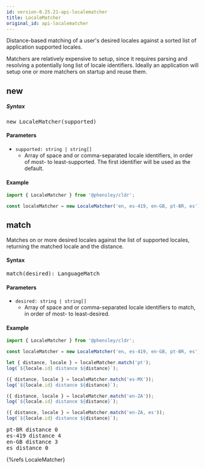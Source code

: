 ```yaml
---
id: version-0.25.21-api-localematcher
title: LocaleMatcher
original_id: api-localematcher
---
```


Distance-based matching of a user's desired locales against a sorted list of application supported locales.

Matchers are relatively expensive to setup, since it requires parsing and resolving a potentially long list of locale identifiers. Ideally an application will setup one or more matchers on startup and reuse them.

## new

##### Syntax

<pre class="syntax">
new LocaleMatcher(supported)
</pre>

#### Parameters

  - <code class="def">supported: <span>string | string[]</span></code>
    - Array of space and or comma-separated locale identifiers, in order of most- to least-supported. The first identifier will be used as the default.

#### Example
```typescript
import { LocaleMatcher } from '@phensley/cldr';

const localeMatcher = new LocaleMatcher('en, es-419, en-GB, pt-BR, es');
```


## match

Matches on or more desired locales against the list of supported locales, returning the matched locale and the distance.

#### Syntax

<pre class="syntax">
match(desired): LanguageMatch
</pre>

#### Parameters
  - <code class="def">desired: <span>string | string[]</span></code>
    - Array of space and or comma-separated locale identifiers to match, in order of most- to least-desired.

#### Example

```typescript
import { LocaleMatcher } from '@phensley/cldr';

const localeMatcher = new LocaleMatcher('en, es-419, en-GB, pt-BR, es');

let { distance, locale } = localeMatcher.match('pt');
log(`${locale.id} distance ${distance}`);

({ distance, locale } = localeMatcher.match('es-MX'));
log(`${locale.id} distance ${distance}`);

({ distance, locale } = localeMatcher.match('en-ZA'));
log(`${locale.id} distance ${distance}`);

({ distance, locale } = localeMatcher.match('en-ZA, es'));
log(`${locale.id} distance ${distance}`);
```
<pre class="output">
pt-BR distance 0
es-419 distance 4
en-GB distance 3
es distance 0
</pre>


{%refs LocaleMatcher}
